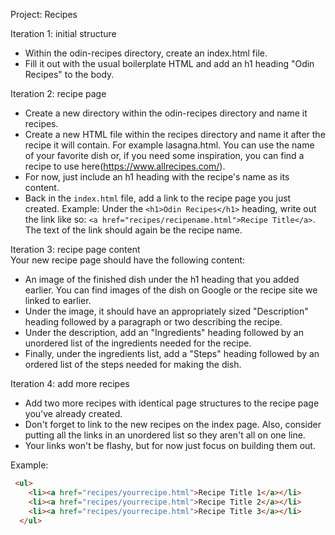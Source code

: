 Project: Recipes

Iteration 1: initial structure  
- Within the odin-recipes directory, create an index.html file.  
- Fill it out with the usual boilerplate HTML and add an h1 heading "Odin Recipes" to the body.  

Iteration 2: recipe page  
- Create a new directory within the odin-recipes directory and name it recipes.  
- Create a new HTML file within the recipes directory and name it after the recipe it will contain. For example lasagna.html. You can use the name of your favorite dish or, if you need some inspiration, you can find a recipe to use here(https://www.allrecipes.com/).  
- For now, just include an h1 heading with the recipe's name as its content.  
- Back in the `index.html` file, add a link to the recipe page you just created. Example: Under the `<h1>Odin Recipes</h1>` heading, write out the link like so: `<a href="recipes/recipename.html">Recipe Title</a>`. The text of the link should again be the recipe name.

Iteration 3: recipe page content  
Your new recipe page should have the following content:  
- An image of the finished dish under the h1 heading that you added earlier. You can find images of the dish on Google or the recipe site we linked to earlier.  
- Under the image, it should have an appropriately sized "Description" heading followed by a paragraph or two describing the recipe.  
- Under the description, add an "Ingredients" heading followed by an unordered list of the ingredients needed for the recipe.  
- Finally, under the ingredients list, add a "Steps" heading followed by an ordered list of the steps needed for making the dish.  

Iteration 4: add more recipes  
- Add two more recipes with identical page structures to the recipe page you've already created.
- Don't forget to link to the new recipes on the index page. Also, consider putting all the links in an unordered list so they aren't all on one line.  
- Your links won't be flashy, but for now just focus on building them out.

Example:  
```markdown
 <ul>  
    <li><a href="recipes/yourrecipe.html">Recipe Title 1</a></li>  
    <li><a href="recipes/yourrecipe.html">Recipe Title 2</a></li>  
    <li><a href="recipes/yourrecipe.html">Recipe Title 3</a></li>  
  </ul>  
